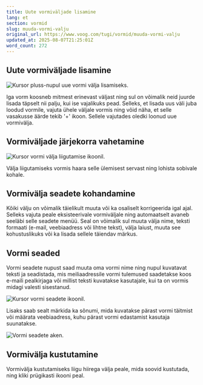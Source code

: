 ```yaml
---
title: Uute vormiväljade lisamine
lang: et
section: vormid
slug: muuda-vormi-valju
original_url: https://www.voog.com/tugi/vormid/muuda-vormi-valju
updated_at: 2025-08-07T21:25:01Z
word_count: 272
---
```

## Uute vormiväljade lisamine

![Kursor pluss-nupul uue vormi välja lisamiseks. ](https://media.voog.com/0000/0036/2183/photos/Vormid_ja_tagasiside3-1_block.png "Kursor pluss-nupul uue vormi välja lisamiseks. ")

Iga vorm koosneb mitmest erinevast väljast ning sul on võimalik neid juurde lisada täpselt nii palju, kui ise vajalikuks pead. Selleks, et lisada uus väli juba loodud vormile, vajuta ühele väljale vormis ning võid näha, et selle vasakusse äärde tekib '+' ikoon. Sellele vajutades oledki loonud uue vormivälja.

## Vormiväljade järjekorra vahetamine

![Kursor vormi välja liigutamise ikoonil.](https://media.voog.com/0000/0036/2183/photos/Vormid_ja_tagasiside3-2_block.png "Kursor vormi välja liigutamise ikoonil.")

Välja liigutamiseks vormis haara selle ülemisest servast ning lohista sobivale kohale.

## Vormivälja seadete kohandamine

Kõiki välju on võimalik täielikult muuta või ka osaliselt korrigeerida igal ajal. Selleks vajuta peale eksisteerivale vormiväljale ning automaatselt avaneb seeläbi selle seadete menüü. Seal on võimalik sul muuta välja nime, teksti formaati (e-mail, veebiaadress või lihtne tekst), välja laiust, muuta see kohustuslikuks või ka lisada sellele täiendav märkus.

## Vormi seaded

Vormi seadete nupust saad muuta oma vormi nime ning nupul kuvatavat teksti ja seadistada, mis meiliaadressile vormi tulemused saadetakse koos e-maili pealkirjaga või millist teksti kuvatakse kasutajale, kui ta on vormis midagi valesti sisestanud.

![Kursor vormi seadete ikoonil.](https://media.voog.com/0000/0036/2183/photos/Vormid_ja_tagasiside_3-4n_block.png "Kursor vormi seadete ikoonil.")

Lisaks saab sealt märkida ka sõnumi, mida kuvatakse pärast vormi täitmist või määrata veebiaadress, kuhu pärast vormi edastamist kasutaja suunatakse.

![Vormi seadete aken.](https://media.voog.com/0000/0036/2183/photos/Vormid_ja_tagatis3-5n_block.png "Vormi seadete aken.")

## Vormivälja kustutamine

Vormivälja kustutamiseks liigu hiirega välja peale, mida soovid kustutada, ning kliki prügikasti ikooni peal.
